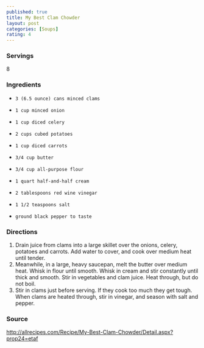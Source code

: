 ```yaml
---
published: true
title: My Best Clam Chowder
layout: post
categories: [Soups]
rating: 4
---
```

### Servings
8

### Ingredients
-     3 (6.5 ounce) cans minced clams
-     1 cup minced onion
-     1 cup diced celery
-     2 cups cubed potatoes
-     1 cup diced carrots
-     3/4 cup butter
-     3/4 cup all-purpose flour
-     1 quart half-and-half cream
-     2 tablespoons red wine vinegar
-     1 1/2 teaspoons salt
-     ground black pepper to taste


### Directions
1. Drain juice from clams into a large skillet over the onions, celery, potatoes and carrots. Add water to cover, and cook over  medium heat until tender.
2. Meanwhile, in a large, heavy saucepan, melt the butter over medium heat. Whisk in flour until smooth. Whisk in cream and stir constantly until thick and smooth. Stir in vegetables and clam juice. Heat through, but do not boil.
3. Stir in clams just before serving. If they cook too much they get tough. When clams are heated through, stir in vinegar, and season with salt and pepper.

### Source
<a href="http://allrecipes.com/Recipe/My-Best-Clam-Chowder/Detail.aspx?prop24=etaf" target="new">http://allrecipes.com/Recipe/My-Best-Clam-Chowder/Detail.aspx?prop24=etaf</a>
